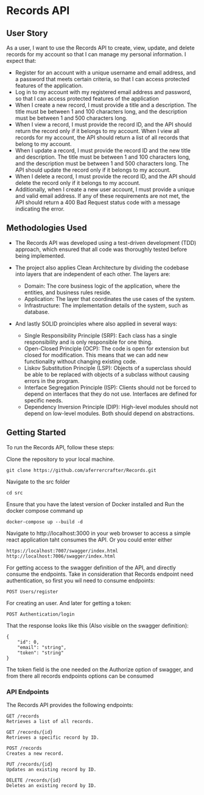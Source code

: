 # Records API

## User Story
As a user, I want to use the Records API to create, view, update, and delete records for my account so that I can manage my personal information. I expect that:

* Register for an account with a unique username and email address, and a password that meets certain criteria, so that I can access protected features of the application.
* Log in to my account with my registered email address and password, so that I can access protected features of the application
* When I create a new record, I must provide a title and a description. The title must be between 1 and 100 characters long, and the description must be between 1 and 500 characters long.
* When I view a record, I must provide the record ID, and the API should return the record only if it belongs to my account.
When I view all records for my account, the API should return a list of all records that belong to my account.
* When I update a record, I must provide the record ID and the new title and description. The title must be between 1 and 100 characters long, and the description must be between 1 and 500 characters long. The API should update the record only if it belongs to my account.
* When I delete a record, I must provide the record ID, and the API should delete the record only if it belongs to my account.
* Additionally, when I create a new user account, I must provide a unique  and valid email address. If any of these requirements are not met, the API should return a 400 Bad Request status code with a message indicating the error.

## Methodologies Used
* The Records  API was developed using a test-driven development (TDD) approach, which ensured that all code was thoroughly tested before being implemented. 
* The project also applies Clean Architecture by dividing the codebase into layers that are independent of each other. The layers are:

    * Domain: The core business logic of the application, where the entities, and business rules reside.
    * Application: The layer that coordinates the use cases of the system.
    * Infrastructure: The implementation details of the system, such as database.
* And lastly SOLID proinciples where also applied in several ways:
    * Single Responsibility Principle (SRP): Each class has a single responsibility and is only responsible for one thing.
    * Open-Closed Principle (OCP): The code is open for extension but closed for modification. This means that we can add new functionality without changing existing code.
    * Liskov Substitution Principle (LSP): Objects of a superclass should be able to be replaced with objects of a subclass without causing errors in the program.
    * Interface Segregation Principle (ISP): Clients should not be forced to depend on interfaces that they do not use. Interfaces are defined for specific needs.
    * Dependency Inversion Principle (DIP): High-level modules should not depend on low-level modules. Both should depend on abstractions.

## Getting Started
To run the Records  API, follow these steps:

Clone the repository to your local machine.
   
    git clone https://github.com/aferrercrafter/Records.git
   
Navigate to the src folder

    cd src
   
Ensure that you have the latest version of Docker installed and Run the docker compose command up  

    docker-compose up --build -d

Navigate to http://localhost:3000 in your web browser to access a simple react application taht consumes the API.
Or you could enter either
    
    https://localhost:7007/swagger/index.html
    http://localhost:7006/swagger/index.html

For getting access to the swagger definition of the API, and directly consume the endpoints. Take in consideration that Records endpoint need authentication, so first you wil need to consume endpoints:

    POST Users/register

For creating an user. And later for getting a token:

    POST Authentication/login

That the response looks like this (Also visible on the swagger definition):

    {
        "id": 0,
        "email": "string",
        "token": "string"
    }

The token field is the one needed on the Authorize option of swagger, and from there all records endpoints options can be consumed 


### API Endpoints 

The Records  API provides the following endpoints:

    
    GET /records
    Retrieves a list of all records.

    GET /records/{id}
    Retrieves a specific record by ID.

    POST /records
    Creates a new record.

    PUT /records/{id}
    Updates an existing record by ID.

    DELETE /records/{id}
    Deletes an existing record by ID.

